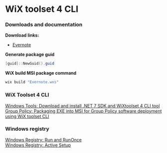 # WiX toolset 4 CLI
### Downloads and documentation
<b>Download links:</b> <br />
* [Evernote](https://evernote.com/download)

<b>Generate package guid</b>
```powershell
[guid]::NewGuid().guid
```

<b>WiX build MSI package command</b>
```powershell
wix build "Evernote.wxs"
```

### WiX Toolset 4 CLI <br />
[Windows Tools: Download and install .NET 7 SDK and WiXtoolset 4 CLI tool](https://youtu.be/ukrIlmadTjw) <br />
[Group Policy: Packaging EXE into MSI for Group Policy software deployment using WiX toolset CLI](https://youtu.be/pZ42XS2Ucsg) <br />

### Windows registry <br />
[Windows Registry: Run and RunOnce](https://youtu.be/HrVJ7wdvfmo) <br />
[Windows Registry: Active Setup](https://youtu.be/HrVJ7wdvfmo) <br />